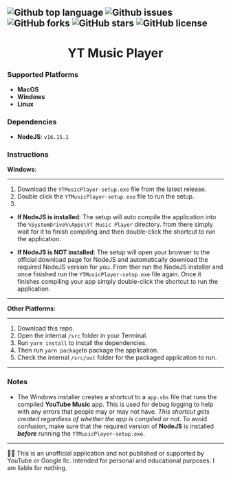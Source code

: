 ![Github top language](https://img.shields.io/github/languages/top/NimbiDev/YT-Music-Player?style=plastic)
![Github issues](https://img.shields.io/github/issues/NimbiDevYT-Music-Player?style=plastic)
![GitHub forks](https://img.shields.io/github/forks/NimbiDev/YT-Music-Player?style=plastic)
![GitHub stars](https://img.shields.io/github/stars/NimbiDev/YT-Music-Player?style=plastic)
![GitHub license](https://img.shields.io/github/license/NimbiDev/YT-Music-Player?style=plastic)
---


<h1 align="center">YT Music Player</h1>

### Supported Platforms

 - **MacOS**
 - **Windows**
 - **Linux**
 
### Dependencies

 - **NodeJS**: `v16.15.1`

### Instructions

**Windows**:

---

1. Download the `YTMusicPlayer-setup.exe` file from the latest release.
2. Double click the `YTMusicPlayer-setup.exe` file to run the setup.
3. 

 - **If NodeJS is installed**: The setup will auto compile the application into the `%SystemDrive%\Apps\YT Music Player` directory. from there simply wait for it to finish compiling and then double-click the shortcut to run the application. 

 - **If NodeJS is NOT installed**: The setup will open your browser to the official download page for NodeJS and automatically download the required NodeJS version for you. From ther run the NodeJS installer and once finished run the `YTMusicPlayer-setup.exe` file again. Once it finishes compiling your app simply double-click the shortcut to run the application.
 
---

**Other Platforms**:

---

1. Download this repo.
2. Open the internal `/src` folder in your Terminal.
3. Run `yarn install` to install the dependencies.
4. Then run `yarn package`to package the application.
5. Check the internal `/src/out` folder for the packaged application to run.

---


### Notes

 - The Windows installer creates a shortcut to a `app.vbs` file that runs the compiled **YouTube Music** app. This is used for debug logging to help with any errors that people may or may not have. *This shortcut gets created regardless of whether the app is compiled or not*. To avoid confusion, make sure that the required version of **NodeJS** is installed ***before*** running the `YTMusicPlayer-setup.exe`.

---

🧑‍⚖️ This is an unofficial application and not published or supported by YouTube or Google llc. Intended for personal and educational purposes. I am liable for nothing.
